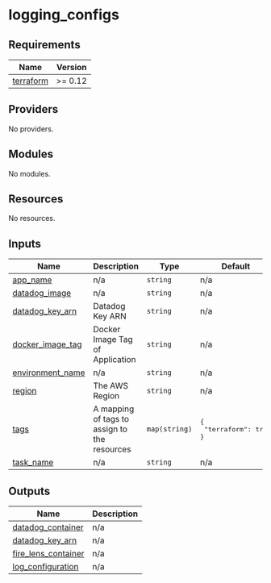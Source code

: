 # logging_configs

<!-- BEGINNING OF PRE-COMMIT-TERRAFORM DOCS HOOK -->
## Requirements

| Name | Version |
|------|---------|
| <a name="requirement_terraform"></a> [terraform](#requirement\_terraform) | >= 0.12 |

## Providers

No providers.

## Modules

No modules.

## Resources

No resources.

## Inputs

| Name | Description | Type | Default | Required |
|------|-------------|------|---------|:--------:|
| <a name="input_app_name"></a> [app\_name](#input\_app\_name) | n/a | `string` | n/a | yes |
| <a name="input_datadog_image"></a> [datadog\_image](#input\_datadog\_image) | n/a | `string` | n/a | yes |
| <a name="input_datadog_key_arn"></a> [datadog\_key\_arn](#input\_datadog\_key\_arn) | Datadog Key ARN | `string` | n/a | yes |
| <a name="input_docker_image_tag"></a> [docker\_image\_tag](#input\_docker\_image\_tag) | Docker Image Tag of Application | `string` | n/a | yes |
| <a name="input_environment_name"></a> [environment\_name](#input\_environment\_name) | n/a | `string` | n/a | yes |
| <a name="input_region"></a> [region](#input\_region) | The AWS Region | `string` | n/a | yes |
| <a name="input_tags"></a> [tags](#input\_tags) | A mapping of tags to assign to the resources | `map(string)` | <pre>{<br>  "terraform": true<br>}</pre> | no |
| <a name="input_task_name"></a> [task\_name](#input\_task\_name) | n/a | `string` | n/a | yes |

## Outputs

| Name | Description |
|------|-------------|
| <a name="output_datadog_container"></a> [datadog\_container](#output\_datadog\_container) | n/a |
| <a name="output_datadog_key_arn"></a> [datadog\_key\_arn](#output\_datadog\_key\_arn) | n/a |
| <a name="output_fire_lens_container"></a> [fire\_lens\_container](#output\_fire\_lens\_container) | n/a |
| <a name="output_log_configuration"></a> [log\_configuration](#output\_log\_configuration) | n/a |
<!-- END OF PRE-COMMIT-TERRAFORM DOCS HOOK -->
